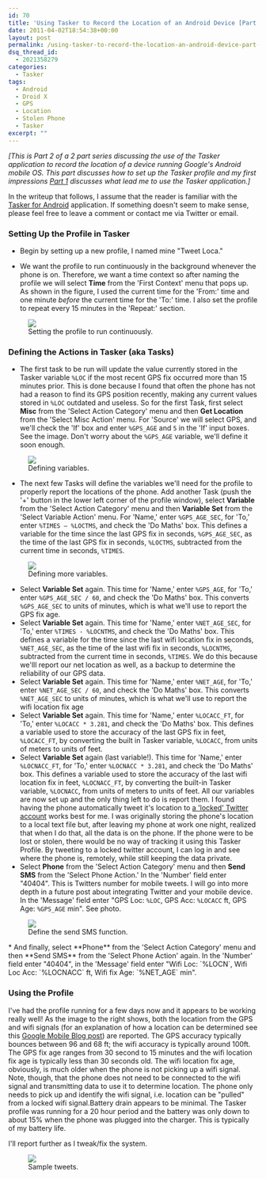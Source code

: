 ```yaml
---
id: 70
title: 'Using Tasker to Record the Location of an Android Device [Part 2]'
date: 2011-04-02T18:54:38+00:00
layout: post
permalink: /using-tasker-to-record-the-location-an-android-device-part-2/
dsq_thread_id:
  - 2021358279
categories:
  - Tasker
tags:
  - Android
  - Droid X
  - GPS
  - Location
  - Stolen Phone
  - Tasker
excerpt: ""
---
```


_[This is Part 2 of a 2 part series discussing the use of the Tasker application to record the location of a device running Google's Android mobile OS. This part discusses how to set up the Tasker profile and my first impressions [Part 1](http://www.williamsgodfrey.com/using-tasker-to-record-the-location-an-android-device-part-1/) discusses what lead me to use the Tasker application.]_

In the writeup that follows, I assume that the reader is familiar with the [Tasker for Android](http://tasker.dinglisch.net/) application. If something doesn't seem to make sense, please feel free to leave a comment or contact me via Twitter or email.

### Setting Up the Profile in Tasker

* Begin by setting up a new profile, I named mine "Tweet Loca."

* We want the profile to run continuously in the background whenever the phone is on. Therefore, we want a time context so after naming the profile we will select **Time** from the 'First Context' menu that pops up. As shown in the figure, I used the current time for the 'From:' time and one minute _before_ the current time for the 'To:' time. I also set the profile to repeat every 15 minutes in the 'Repeat:' section. 

<figure>
  <img src="{{ site.url }}/images/firstcontexttime.png" >
  <figcaption>Setting the profile to run continuously.</figcaption>
</figure>

### Defining the Actions in Tasker (aka Tasks)

* The first task to be run will update the value currently stored in the Tasker variable `%LOC` if the most recent GPS fix occurred more than 15 minutes prior. This is done because I found that often the phone has not had a reason to find its GPS position recently, making any current values stored in `%LOC` outdated and useless. So for the first Task, first select **Misc** from the 'Select Action Category' menu and then **Get Location** from the 'Select Misc Action' menu. For 'Source' we will select GPS, and we'll check the 'If' box and enter `%GPS_AGE` and `5` in the 'If' input boxes. See the image. Don't worry about the `%GPS_AGE` variable, we'll define it soon enough. 

<figure>
  <img src="{{ site.url }}/images/firsttasklocation.png" >
  <figcaption>Defining variables.</figcaption>
</figure>
      
* The next few Tasks will define the variables we'll need for the profile to properly report the locations of the phone. Add another Task (push the '+' button in the lower left corner of the profile window), select **Variable** from the 'Select Action Category' menu  and then **Variable Set** from the 'Select Variable Action' menu. For 'Name,' enter `%GPS_AGE_SEC`, for 'To,' enter `%TIMES – %LOCTMS`, and check the 'Do Maths' box. This defines a variable for the time since the last GPS fix in seconds, `%GPS_AGE_SEC`, as the time of the last GPS fix in seconds, `%LOCTMS`, subtracted from the current time in seconds, `%TIMES`.

<figure>
  <img src="{{ site.url }}/images/GPSAGEdefine.png" >
  <figcaption>Defining more variables.</figcaption>
</figure>
      
* Select **Variable Set** again. This time for 'Name,' enter `%GPS_AGE`, for 'To,' enter `%GPS_AGE_SEC / 60`, and check the 'Do Maths' box. This converts `%GPS_AGE_SEC` to units of minutes, which is what we'll use to report the GPS fix age.
* Select **Variable Set** again. This time for 'Name,' enter `%NET_AGE_SEC`, for 'To,' enter `%TIMES - %LOCNTMS`, and check the 'Do Maths' box. This defines a variable for the time since the last wifi location fix in seconds, `%NET_AGE_SEC`, as the time of the last wifi fix in seconds, `%LOCNTMS`, subtracted from the current time in seconds, `%TIMES`. We do this because we'lll report our net location as well, as a backup to determine the reliability of our GPS data. 
* Select **Variable Set** again. This time for 'Name,' enter `%NET_AGE`, for 'To,' enter `%NET_AGE_SEC / 60`, and check the 'Do Maths' box. This converts `%NET_AGE_SEC` to units of minutes, which is what we'll use to report the wifi location fix age
* Select **Variable Set** again. This time for 'Name,' enter `%LOCACC_FT`, for 'To,' enter `%LOCACC * 3.281`, and check the 'Do Maths' box. This defines a variable used to store the accuracy of the last GPS fix in feet, `%LOCACC_FT`, by converting the built in Tasker variable, `%LOCACC`, from units of meters to units of feet.
* Select **Variable Set** again (last variable!). This time for 'Name,' enter `%LOCNACC_FT`, for 'To,' enter `%LOCNACC * 3.281`, and check the 'Do Maths' box. This defines a variable used to store the accuracy of the last wifi location fix in feet, `%LOCNACC_FT`, by converting the built-in Tasker variable, `%LOCNACC`, from units of meters to units of feet.
All our variables are now set up and the only thing left to do is report them. I found having the phone automatically tweet it's location to [a 'locked' Twitter account](http://twitter.com/#!/wsglocation) works best for me. I was originally storing the phone's location to a local text file but, after leaving my phone at work one night, realized that when I do that, all the data is on the phone. If the phone were to be lost or stolen, there would be no way of tracking it using this Tasker Profile. By tweeting to a locked twitter account, I can log in and see where the phone is, remotely, while still keeping the data private.
* Select **Phone** from the 'Select Action Category' menu and then **Send SMS** from the 'Select Phone Action.' In the 'Number' field enter "40404". This is Twitters number for mobile tweets. I will go into more depth in a future post about integrating Twitter and your mobile device. In the 'Message' field enter "GPS Loc: `%LOC`, GPS Acc: `%LOCACC` ft, GPS Age: `%GPS_AGE` min". See photo.
<figure>
  <img src="{{ site.url }}/images/SendSMSdefine.png" >
  <figcaption>Define the send SMS function.</figcaption>
</figure>
* And finally, select **Phone** from the 'Select Action Category' menu and then **Send SMS** from the 'Select Phone Action' again. In the 'Number' field enter "40404", in the 'Message' field enter "Wifi Loc: `%LOCN`, Wifi Loc Acc: `%LOCNACC` ft, Wifi fix Age: `%NET_AGE` min".

### Using the Profile

I've had the profile running for a few days now and it appears to be working really well! As the image to the right shows, both the location from the GPS and wifi signals (for an explanation of how a location can be determined see this [Google Mobile Blog post](http://googlemobile.blogspot.com/2008/10/my-location-now-with-wi-fi.html)) are reported. The GPS accuracy typically bounces between 96 and 68 ft; the wifi accuracy is typically around 100ft. The GPS fix age ranges from 30 second to 15 minutes and the wifi location fix age is typically less than 30 seconds old. The wifi location fix age, obviously, is much older when the phone is not picking up a wifi signal. Note, though, that the phone does not need to be connected to the wifi signal and transmitting data to use it to determine location. The phone only needs to pick up and identify the wifi signal, i.e. location can be "pulled" from a locked wifi signal.Battery drain appears to be minimal. The Tasker profile was running for a 20 hour period and the battery was only down to about 15% when the phone was plugged into the charger. This is typically of my battery life.

I'll report further as I tweak/fix the system.

<figure>
  <img src="{{ site.url }}/images/sampletweets.png" >
  <figcaption>Sample tweets.</figcaption>
</figure>
